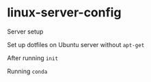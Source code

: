 # linux-server-config
Server setup

Set up dotfiles on Ubuntu server without `apt-get`

After running `init`

Running `conda`
